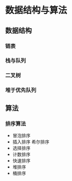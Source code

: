 # 数据结构与算法

## 数据结构
### 链表
### 栈与队列
### 二叉树
### 堆于优先队列


## 算法
### 排序算法
  - 冒泡排序
  - 插入排序 希尔排序
  - 选择排序
  - 计数排序
  - 快速排序
  - 堆排序
  - 桶排序